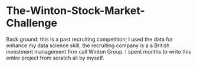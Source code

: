 # The-Winton-Stock-Market-Challenge
Back ground: this is a past recruiting competition; I used the data for enhance my data science skill, the recruiting company is a a British investment management firm call Winton Group. I spent months to write this entire project from scratch all by myself.
